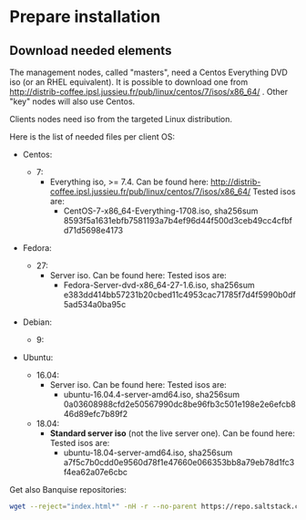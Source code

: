 # Prepare installation

## Download needed elements

The management nodes, called "masters", need a Centos Everything DVD iso (or an RHEL equivalent). It is possible to download one from http://distrib-coffee.ipsl.jussieu.fr/pub/linux/centos/7/isos/x86_64/ .
Other "key" nodes will also use Centos.

Clients nodes need iso from the targeted Linux distribution.

Here is the list of needed files per client OS:

* Centos:
    * 7:
        * Everything iso, >= 7.4. Can be found here: http://distrib-coffee.ipsl.jussieu.fr/pub/linux/centos/7/isos/x86_64/
        Tested isos are:
            * CentOS-7-x86_64-Everything-1708.iso, sha256sum 8593f5a1631ebfb7581193a7b4ef96d44f500d3ceb49cc4cfbfd71d5698e4173

* Fedora:
    * 27:
        * Server iso. Can be found here:
        Tested isos are:
            * Fedora-Server-dvd-x86_64-27-1.6.iso, sha256sum e383dd414bb57231b20cbed11c4953cac71785f7d4f5990b0df5ad534a0ba95c

* Debian:
    * 9:

* Ubuntu:
    * 16.04:
        * Server iso. Can be found here:
        Tested isos are:
            * ubuntu-16.04.4-server-amd64.iso, sha256sum 0a03608988cfd2e50567990dc8be96fb3c501e198e2e6efcb846d89efc7b89f2
    * 18.04:
        * __Standard server iso__ (not the live server one). Can be found here:
        Tested isos are:
            * ubuntu-18.04-server-amd64.iso, sha256sum a7f5c7b0cdd0e9560d78f1e47660e066353bb8a79eb78d1fc3f4ea62a07e6cbc


Get also Banquise repositories:
```bash
wget --reject="index.html*" -nH -r --no-parent https://repo.saltstack.com/yum/redhat/7/x86_64/2016.11/
```
